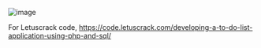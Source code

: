 ![image](https://github.com/hemanthtejadasari/To-Do-List-Application-Using-PHP-and-SQL/assets/36339675/e59dadd1-bcef-4b74-a862-be1c32d76b73)

For Letuscrack code, https://code.letuscrack.com/developing-a-to-do-list-application-using-php-and-sql/ 
